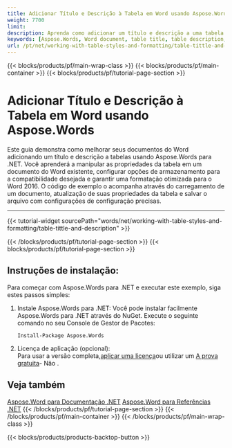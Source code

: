 ```yaml
---
title: Adicionar Título e Descrição à Tabela em Word usando Aspose.Words
weight: 7700
limit: 
description: Aprenda como adicionar um título e descrição a uma tabela em um documento do Word com Aspose.Words para .NET neste exemplo fácil de seguir.
keywords: [Aspose.Words, Word document, table title, table description, .NET example, table formatting, Aspose, OoxmlSaveOptions, document processing]
url: /pt/net/working-with-table-styles-and-formatting/table-tittle-and-description/
---
```

{{< blocks/products/pf/main-wrap-class >}}
{{< blocks/products/pf/main-container >}}
{{< blocks/products/pf/tutorial-page-section >}}

# Adicionar Título e Descrição à Tabela em Word usando Aspose.Words

Este guia demonstra como melhorar seus documentos do Word adicionando um título e descrição a tabelas usando Aspose.Words para .NET. Você aprenderá a manipular as propriedades da tabela em um documento do Word existente, configurar opções de armazenamento para a compatibilidade desejada e garantir uma formatação otimizada para o Word 2016. O código de exemplo o acompanha através do carregamento de um documento, atualização de suas propriedades da tabela e salvar o arquivo com configurações de configuração precisas.

---
{{< tutorial-widget sourcePath="words/net/working-with-table-styles-and-formatting/table-tittle-and-description" >}}

{{< /blocks/products/pf/tutorial-page-section >}}
{{< blocks/products/pf/tutorial-page-section >}}
## Instruções de instalação:

Para começar com Aspose.Words para .NET e executar este exemplo, siga estes passos simples:

1. Instale Aspose.Words para .NET:
   Você pode instalar facilmente Aspose.Words para .NET através do NuGet. Execute o seguinte comando no seu Console de Gestor de Pacotes:
   ```
   Install-Package Aspose.Words
   ```

2. Licença de aplicação (opcional):  
   Para usar a versão completa,[aplicar uma licença](https://purchase.aspose.com/temporary-license/)ou utilizar um [A prova gratuita](https://releases.aspose.com/words/net/)\- Não .
   
## Veja também
[Aspose.Word para Documentação .NET](https://docs.aspose.com/words/net/)
[Aspose.Word para Referências .NET](https://reference.aspose.com/words/net/)
{{< /blocks/products/pf/tutorial-page-section >}}
{{< /blocks/products/pf/main-container >}}
{{< /blocks/products/pf/main-wrap-class >}}

{{< blocks/products/products-backtop-button >}}
